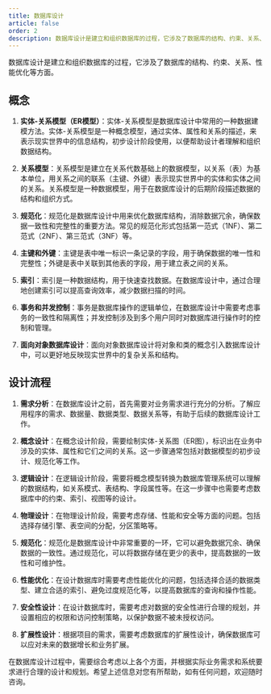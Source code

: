 ```yaml
---
title: 数据库设计
article: false
order: 2
description: 数据库设计是建立和组织数据库的过程，它涉及了数据库的结构、约束、关系、性能优化等方面。
---
```


数据库设计是建立和组织数据库的过程，它涉及了数据库的结构、约束、关系、性能优化等方面。

## 概念

1. **实体-关系模型（ER模型）**：实体-关系模型是数据库设计中常用的一种数据建模方法。实体-关系模型是一种概念模型，通过实体、属性和关系的描述，来表示现实世界中的信息结构，初步设计阶段使用，以便帮助设计者理解和组织数据结构。

2. **关系模型**：关系模型是建立在关系代数基础上的数据模型，以关系（表）为基本单位，用关系之间的联系（主键、外键）表示现实世界中的实体和实体之间的关系。关系模型是一种数据模型，用于在数据库设计的后期阶段描述数据的结构和组织方式。

3. **规范化**：规范化是数据库设计中用来优化数据库结构，消除数据冗余，确保数据一致性和完整性的重要方法。常见的规范化形式包括第一范式（1NF）、第二范式（2NF）、第三范式（3NF）等。

4. **主键和外键**：主键是表中唯一标识一条记录的字段，用于确保数据的唯一性和完整性；外键是表中关联到其他表的字段，用于建立表之间的关系。

5. **索引**：索引是一种数据结构，用于快速查找数据。在数据库设计中，通过合理地创建索引可以提高查询效率，减少数据扫描的时间。

6. **事务和并发控制**：事务是数据库操作的逻辑单位，在数据库设计中需要考虑事务的一致性和隔离性；并发控制涉及到多个用户同时对数据库进行操作时的控制和管理。

7. **面向对象数据库设计**：面向对象数据库设计将对象和类的概念引入数据库设计中，可以更好地反映现实世界中的复杂关系和结构。

## 设计流程

1. **需求分析**：在数据库设计之前，首先需要对业务需求进行充分的分析。了解应用程序的需求、数据量、数据类型、数据关系等，有助于后续的数据库设计工作。

2. **概念设计**：在概念设计阶段，需要绘制实体-关系图（ER图），标识出在业务中涉及的实体、属性和它们之间的关系。这一步骤通常包括对数据模型的初步设计、规范化等工作。

3. **逻辑设计**：在逻辑设计阶段，需要将概念模型转换为数据库管理系统可以理解的数据结构，如关系模式、表结构、字段属性等。在这一步骤中也需要考虑数据库中的约束、索引、视图等的设计。

4. **物理设计**：在物理设计阶段，需要考虑存储、性能和安全等方面的问题。包括选择存储引擎、表空间的分配，分区策略等。

5. **规范化**：规范化是数据库设计中非常重要的一环，它可以避免数据冗余、确保数据的一致性。通过规范化，可以将数据存储在更少的表中，提高数据的一致性和可维护性。

6. **性能优化**：在设计数据库时需要考虑性能优化的问题，包括选择合适的数据类型、建立合适的索引、避免过度规范化等，以提高数据库的查询和操作性能。

7. **安全性设计**：在设计数据库时，需要考虑对数据的安全性进行合理的规划，并设置相应的权限和访问控制策略，以保护数据不被未授权访问。

8. **扩展性设计**：根据项目的需求，需要考虑数据库的扩展性设计，确保数据库可以应对未来的数据增长和业务扩展。

在数据库设计过程中，需要综合考虑以上各个方面，并根据实际业务需求和系统要求进行合理的设计和规划。希望上述信息对您有所帮助，如有任何问题，欢迎随时咨询。
